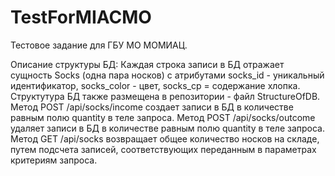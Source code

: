 # TestForMIACMO
Тестовое задание для ГБУ МО МОМИАЦ.

Описание структуры БД:
Каждая строка записи в БД отражает сущность Socks (одна пара носков) с атрибутами socks_id - уникальный идентификатор, socks_color - цвет, socks_cp = содержание хлопка. 
Структутура БД также размещена в репозитории - файл StructureOfDB. 
Метод POST /api/socks/income создает записи в БД в количестве равным полю quantity в теле запроса. 
Метод POST /api/socks/outcome удаляет записи в БД в количестве равным полю quantity в теле запроса.
Метод GET /api/socks возвращает общее количество носков на складе, путем подсчета записей, соответствующих переданным в параметрах критериям запроса.

